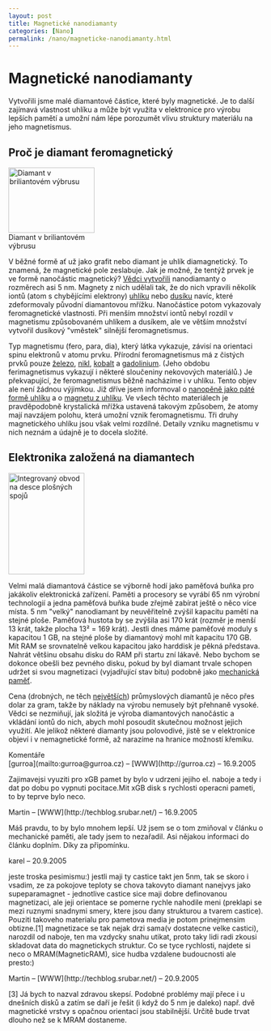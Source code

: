 ```yaml
---
layout: post
title: Magnetické nanodiamanty
categories: [Nano]
permalink: /nano/magneticke-nanodiamanty.html
---
```

# Magnetické nanodiamanty

Vytvořili jsme malé diamantové částice, které byly magnetické. Je to další zajímavá vlastnost uhlíku a může být využita v elektronice pro výrobu lepších pamětí a umožní nám lépe porozumět vlivu struktury materiálu na jeho magnetismus.

## Proč je diamant feromagnetický

<div class="obry" style="width:187px"><div class="leftbox"><img alt="Diamant v briliantovém výbrusu" height="129" src="http://www.techblog.cz/images/diamant-briliantovy-vybrus.jpg" width="170"/></div>Diamant v briliantovém výbrusu</div> 

V běžné formě ať už jako grafit nebo diamant je uhlík diamagnetický. To znamená, že magnetické pole zeslabuje. Jak je možné, že tentýž prvek je ve formě nanočástic magnetický? [Vědci vytvořili](http://nanotechweb.org/articles/news/4/9/9/1) nanodiamanty o rozměrech asi 5 nm. Magnety z nich udělali tak, že do nich vpravili několik iontů (atom s chybějícími elektrony) [uhlíku](http://cs.wikipedia.org/wiki/Uhlík) nebo [dusíku](http://cs.wikipedia.org/wiki/Dusík) navíc, které zdeformovaly původní diamantovou mřížku. Nanočástice potom vykazovaly feromagnetické vlastnosti. Při menším množství iontů nebyl rozdíl v magnetismu způsobovaném uhlíkem a dusíkem, ale ve větším množství vytvořil dusíkový "vměstek" silnější feromagnetismus.

Typ magnetismu (fero, para, dia), který látka vykazuje, závisí na orientaci spinu elektronů v atomu prvku. Přírodní feromagnetismus má z čistých prvků pouze [železo](http://cs.wikipedia.org/wiki/Železo), [nikl](http://cs.wikipedia.org/wiki/Nikl), [kobalt](http://cs.wikipedia.org/wiki/Kobalt) a [gadolinium](http://www.tabulka.cz/prvky/ukaz.asp?id=64). (Jeho obdobu ferimagnetismus vykazují i některé sloučeniny nekovových materiálů.) Je překvapující, že feromagnetismus běžně nacházíme i v uhlíku. Tento objev ale není žádnou výjimkou. Již dříve jsem informoval o [nanopěně jako páté formě uhlíku](http://www.techblog.cz/nano/pata-forma-uhliku-nanopena.html) a o [magnetu z uhlíku](http://www.techblog.cz/nano/magnet-z-uhliku.html). Ve všech těchto materiálech je pravděpodobně krystalická mřížka ustavená takovým způsobem, že atomy mají navzájem polohu, která umožní vznik feromagnetismu. Tři druhy magnetického uhlíku jsou však velmi rozdílné. Detaily vzniku magnetismu v nich neznám a údajně je to docela složité.

## Elektronika založená na diamantech

<div class="obry" style="width:167px"><div class="leftbox"><img alt="Integrovaný obvod na desce plošných spojů" height="200" src="http://www.techblog.cz/images/integrovany-obvod-deska.jpg" width="150"/></div></div> 

Velmi malá diamantová částice se výborně hodí jako paměťová buňka pro jakákoliv elektronická zařízení. Paměti a procesory se vyrábí 65 nm výrobní technologií a jedna paměťová buňka bude zřejmě zabírat ještě o něco více místa. 5 nm "velký" nanodiamant by neuvěřitelně zvýšil kapacitu pamětí na stejné ploše. Paměťová hustota by se zvýšila asi 170 krát (rozměr je menší 13 krát, takže plocha 13² = 169 krát). Jestli dnes máme paměťové moduly s kapacitou 1 GB, na stejné ploše by diamantový mohl mít kapacitu 170 GB. Mít RAM se srovnatelně velkou kapacitou jako harddisk je pěkná představa. Nahrát většinu obsahu disku do RAM při startu zní lákavě. Nebo bychom se dokonce obešli bez pevného disku, pokud by byl diamant trvale schopen udržet si svou magnetizaci (vyjadřující stav bitu) podobně jako [mechanická paměť](http://www.techblog.cz/nano/mechanicka-pamet-pro-pocitace.html).

Cena (drobných, ne těch [největších](http://www.techblog.cz/technologie/nejvetsi-umely-diamant-ma-10-karatu.html)) průmyslových diamantů je něco přes dolar za gram, takže by náklady na výrobu nemusely být přehnaně vysoké. Vědci se nezmiňují, jak složitá je výroba diamantových nanočástic a vkládání iontů do nich, abych mohl posoudit skutečnou možnost jejich využití. Ale jelikož některé diamanty jsou polovodivé, jistě se v elektronice objeví i v nemagnetické formě, až narazíme na hranice možností křemíku.


<section id='comments-section'>
<div class='commentsheader'>Komentáře</div>        
<div class='comment-item-header' markdown=1>
[gurroa](mailto:gurroa@gurroa.cz) &ndash; [WWW](http://gurroa.cz) &ndash; 16.9.2005
</div>

Zajimavejsi vyuziti pro xGB pamet by bylo v udrzeni jejiho el. naboje a tedy i dat po dobu po vypnuti pocitace.Mit xGB disk s rychlosti operacni pameti, to by teprve bylo neco.

<div class='comment-item-header' markdown=1>
Martin &ndash; [WWW](http://techblog.srubar.net/) &ndash; 16.9.2005
</div>

Máš pravdu, to by bylo mnohem lepší. Už jsem se o tom zmiňoval v článku o mechanické paměti, ale tady jsem to nezařadil. Asi nějakou informaci do článku doplním. Díky za připomínku.

<div class='comment-item-header' markdown=1>
karel  &ndash; 20.9.2005
</div>

jeste troska pesimismu:) jestli maji ty castice takt jen 5nm, tak se skoro i vsadim, ze za pokojove teploty se chova takovyto diamant nanejvys jako supeparamagnet - jednotlive castice sice maji dobre definovanou magnetizaci, ale jeji orientace se pomerne rychle nahodile meni (preklapi se mezi ruznymi snadnymi smery, ktere jsou dany strukturou a tvarem castice). Pouziti takoveho materialu pro pametova media je potom prinejmensim obtizne.[1] magnetizace se tak nejak drzi sama(v dostatecne velke castici), narozdil od naboje, ten ma vzdycky snahu utikat, proto taky lidi radi zkousi skladovat data do magnetickych struktur. Co se tyce rychlosti, najdete si neco o MRAM(MagneticRAM), sice hudba vzdalene budoucnosti ale presto:)

<div class='comment-item-header' markdown=1>
Martin &ndash; [WWW](http://techblog.srubar.net/) &ndash; 20.9.2005
</div>

[3] Já bych to nazval zdravou skepsí. Podobné problémy mají přece i u dnešních disků a zatím se daří je řešit (i když do 5 nm je daleko) např. dvě magnetické vrstvy s opačnou orientací jsou stabilnější. Určitě bude trvat dlouho než se k MRAM dostaneme.

</section>